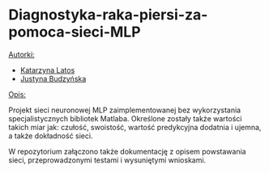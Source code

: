 # Diagnostyka-raka-piersi-za-pomoca-sieci-MLP

<ins>Autorki: </ins>
- [Katarzyna Latos](https://github.com/latoskasia)
- [Justyna Budzyńska](https://github.com/budzynskaJ)

<ins>Opis: </ins>

Projekt sieci neuronowej MLP zaimplementowanej bez wykorzystania specjalistycznych bibliotek Matlaba. 
Określone zostały także wartości takich miar jak: czułość, swoistość, wartość predykcyjna dodatnia i ujemna, a także dokładność sieci.

W repozytorium załączono także dokumentację z opisem powstawania sieci, przeprowadzonymi testami i wysuniętymi wnioskami.
